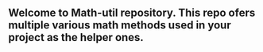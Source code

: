## Welcome to Math-util repository. This repo ofers multiple various math methods used in your project as the helper ones.

